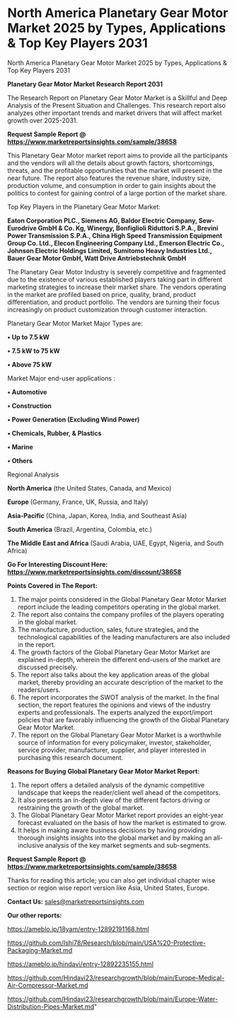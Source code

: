 # North America Planetary Gear Motor Market 2025 by Types, Applications & Top Key Players 2031
North America Planetary Gear Motor Market 2025 by Types, Applications & Top Key Players 2031

<strong>Planetary Gear Motor Market Research Report 2031</strong>

The Research Report on Planetary Gear Motor Market is a Skillful and Deep Analysis of the Present Situation and Challenges. This research report also analyzes other important trends and market drivers that will affect market growth over 2025-2031.

<strong>Request Sample Report @ <a href=https://www.marketreportsinsights.com/sample/38658>https://www.marketreportsinsights.com/sample/38658</a></strong>

This Planetary Gear Motor market report aims to provide all the participants and the vendors will all the details about growth factors, shortcomings, threats, and the profitable opportunities that the market will present in the near future. The report also features the revenue share, industry size, production volume, and consumption in order to gain insights about the politics to contest for gaining control of a large portion of the market share.

Top Key Players in the Planetary Gear Motor Market:

<strong>Eaton Corporation PLC., Siemens AG, Baldor Electric Company, Sew-Eurodrive GmbH & Co. Kg, Winergy, Bonfiglioli Riduttori S.P.A., Brevini Power Transmission S.P.A., China High Speed Transmission Equipment Group Co. Ltd., Elecon Engineering Company Ltd., Emerson Electric Co., Johnson Electric Holdings Limited, Sumitomo Heavy Industries Ltd., Bauer Gear Motor GmbH, Watt Drive Antriebstechnik GmbH</strong>

The Planetary Gear Motor Industry is severely competitive and fragmented due to the existence of various established players taking part in different marketing strategies to increase their market share. The vendors operating in the market are profiled based on price, quality, brand, product differentiation, and product portfolio. The vendors are turning their focus increasingly on product customization through customer interaction.

Planetary Gear Motor Market Major Types are:

<strong>•  Up to 7.5 kW

•  7.5 kW to 75 kW

•  Above 75 kW</strong>

Market Major end-user applications :

<strong>•  Automotive

•  Construction

•  Power Generation (Excluding Wind Power)

•  Chemicals, Rubber, & Plastics

•  Marine

•  Others</strong>

Regional Analysis

</u><strong><b>North America</b></strong> (the United States, Canada, and Mexico)

<strong><b>Europe </b></strong>(Germany, France, UK, Russia, and Italy)

<strong><b>Asia-Pacific</b></strong> (China, Japan, Korea, India, and Southeast Asia)

<strong><b>South America</b></strong> (Brazil, Argentina, Colombia, etc.)

<strong><b>The Middle East and Africa</b></strong> (Saudi Arabia, UAE, Egypt, Nigeria, and South Africa)

<strong>Go For Interesting Discount Here: <a href=https://www.marketreportsinsights.com/discount/38658>https://www.marketreportsinsights.com/discount/38658</a></strong>

<strong>Points Covered in The Report:</strong>
<ol>
  <li>The major points considered in the Global Planetary Gear Motor Market report include the leading competitors operating in the global market.</li>
  <li>The report also contains the company profiles of the players operating in the global market.</li>
  <li>The manufacture, production, sales, future strategies, and the technological capabilities of the leading manufacturers are also included in the report.</li>
  <li>The growth factors of the Global Planetary Gear Motor Market are explained in-depth, wherein the different end-users of the market are discussed precisely.</li>
  <li>The report also talks about the key application areas of the global market, thereby providing an accurate description of the market to the readers/users.</li>
  <li>The report incorporates the SWOT analysis of the market. In the final section, the report features the opinions and views of the industry experts and professionals. The experts analyzed the export/import policies that are favorably influencing the growth of the Global Planetary Gear Motor Market.</li>
  <li>The report on the Global Planetary Gear Motor Market is a worthwhile source of information for every policymaker, investor, stakeholder, service provider, manufacturer, supplier, and player interested in purchasing this research document.</li>
</ol>
<strong>Reasons for Buying Global Planetary Gear Motor Market Report:</strong>

<ol>
  <li>The report offers a detailed analysis of the dynamic competitive landscape that keeps the reader/client well ahead of the competitors.</li>
  <li>It also presents an in-depth view of the different factors driving or restraining the growth of the global market.</li>
  <li>The Global Planetary Gear Motor Market report provides an eight-year forecast evaluated on the basis of how the market is estimated to grow.</li>
  <li>It helps in making aware business decisions by having providing thorough insights insights into the global market and by making an all-inclusive analysis of the key market segments and sub-segments.</li>
</ol>
<strong>Request Sample Report @ <a href=https://www.marketreportsinsights.com/sample/38658>https://www.marketreportsinsights.com/sample/38658</a></strong>


Thanks for reading this article; you can also get individual chapter wise section or region wise report version like Asia, United States, Europe.

<strong>Contact Us:</strong>
sales@marketreportsinsights.com

<strong>Our other reports:</strong>

<a href=https://ameblo.jp/18yam/entry-12892191168.html>https://ameblo.jp/18yam/entry-12892191168.html</a>

<a href=https://github.com/Ishi78/Research/blob/main/USA%20-Protective-Packaging-Market.md>https://github.com/Ishi78/Research/blob/main/USA%20-Protective-Packaging-Market.md</a>

<a href=https://ameblo.jp/hindavi/entry-12892235155.html>https://ameblo.jp/hindavi/entry-12892235155.html</a>

<a href=https://github.com/Hindavi23/researchgrowth/blob/main/Europe-Medical-Air-Compressor-Market.md>https://github.com/Hindavi23/researchgrowth/blob/main/Europe-Medical-Air-Compressor-Market.md</a>

<a href=https://github.com/Hindavi23/researchgrowth/blob/main/Europe-Water-Distribution-Pipes-Market.md>https://github.com/Hindavi23/researchgrowth/blob/main/Europe-Water-Distribution-Pipes-Market.md</a>"
